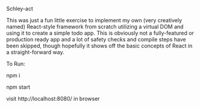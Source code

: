 Schley-act

This was just a fun little exercise to implement my own (very creatively named) React-style framework from scratch utilizing a virtual DOM and using it to create a simple todo app.  This is obviously not a fully-featured or production ready app and a lot of safety checks and compile steps have been skipped, though hopefully it shows off the basic concepts of React in a straight-forward way.

To Run:

npm i

npm start

visit http://localhost:8080/ in browser
